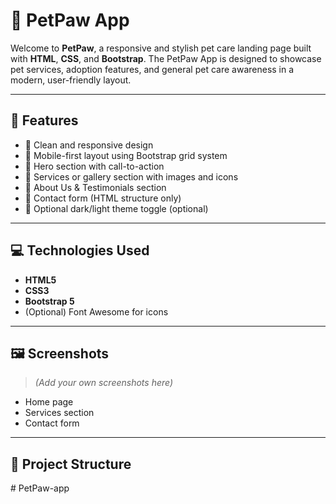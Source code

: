 # 🐾 PetPaw App

Welcome to **PetPaw**, a responsive and stylish pet care landing page built with **HTML**, **CSS**, and **Bootstrap**. The PetPaw App is designed to showcase pet services, adoption features, and general pet care awareness in a modern, user-friendly layout.

---

## 🚀 Features

- 🧼 Clean and responsive design
- 📱 Mobile-first layout using Bootstrap grid system
- 🐶 Hero section with call-to-action
- 📸 Services or gallery section with images and icons
- 👣 About Us & Testimonials section
- 📩 Contact form (HTML structure only)
- 🌙 Optional dark/light theme toggle (optional)

---

## 💻 Technologies Used

- **HTML5**
- **CSS3**
- **Bootstrap 5**
- (Optional) Font Awesome for icons

---

## 🖼️ Screenshots

> _(Add your own screenshots here)_

- Home page
- Services section
- Contact form

---

## 📁 Project Structure
#   P e t P a w - a p p  
 